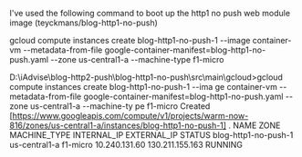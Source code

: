 I've used the following command to boot up the http1 no push web module image (teyckmans/blog-http1-no-push)

gcloud compute instances create blog-http1-no-push-1 --image container-vm --metadata-from-file google-container-manifest=blog-http1-no-push.yaml --zone us-central1-a --machine-type f1-micro

D:\iAdvise\blog-http2-push\blog-http1-no-push\src\main\gcloud>gcloud compute instances create blog-http1-no-push-1 --ima
ge container-vm --metadata-from-file google-container-manifest=blog-http1-no-push.yaml --zone us-central1-a --machine-ty
pe f1-micro
Created [https://www.googleapis.com/compute/v1/projects/warm-now-816/zones/us-central1-a/instances/blog-http1-no-push-1]
.
NAME                 ZONE          MACHINE_TYPE INTERNAL_IP   EXTERNAL_IP     STATUS
blog-http1-no-push-1 us-central1-a f1-micro     10.240.131.60 130.211.155.163 RUNNING
